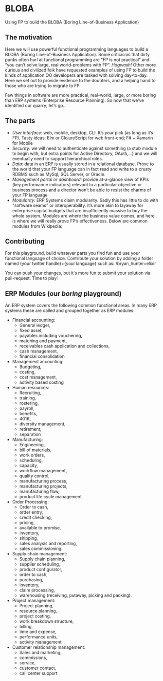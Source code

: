 # BLOBA
Using FP to build the BLOBA (Boring Line-of-Business Application)

## The motivation
Here we will use powerful functional programming languages to build a BLOBA (Boring Line-of-Business Application). Some criticisms that dirty punks often hurl at functional programming are "FP is not practical” and “you can’t solve large, real world-problems with FP”. _Hogwash!_ Other more curious and civilized folk have requested examples of using FP to build the kinds of application OO developers are tasked with solving day-to-day. Here we set out to provide evidence to the doubters, and a helping hand to those who are trying to migrate to FP.

Few things in software are more practical, real-world, large, or more boring than ERP systems (Enterprise Resource Planning). So now that we’ve identified our quarry; let’s go...

## The parts
* *User interface:* web, mobile, desktop, CLI. It’s your pick (as long as it’s FP). Tasty ideas: Elm or ClojureScript for web front-end; F# + Xamarin for Mobile
* *Security:* we will need to authenticate against something (a stub module to begin with, but extra points for Active Directory, OAuth,…) and we will eventually need to support hierarchical roles.
* *Data:* data in an ERP is usually stored in a relational database. Prove to the world that your FP language can in fact read and write to a crusty RDBMS such as MySql, SQL Server, or Oracle.
* *Management portal or dashboard:* provide at-a-glance view of KPIs (key performance indicators) relevant to a particular objective or business process and a director won’t be able to resist the charms of your FP language
* *Modularity:*  ERP Systems claim modularity. Sadly this has little to do with "software seams" or interoperability. It’s more akin to layaway for enterprise capital budgets that are insufficiently massive to buy the whole system. Modules are where the business value comes, and here is where we will really prove FP’s effectiveness. Below are common modules from Wikipedia:

## Contributing 
For this playground, build whatever parts you find fun and use your functional language of choice. Contribute your solution by adding a folder named {your twitter handle}+{your language} such as: /bryan_hunter+elixir

You can push your changes, but it's more fun to submit your solution via pull-request. Time to play!

## ERP Modules (our _boring_ playground)
An ERP system covers the following common functional areas. In many ERP systems these are called and grouped together as ERP modules:

* Financial accounting: 
  * General ledger, 
  * fixed asset, 
  * payables including vouchering, 
  * matching and payment, 
  * receivables cash application and collections, 
  * cash management, 
  * financial consolidation
* Management accounting: 
  * Budgeting, 
  * costing, 
  * cost management, 
  * activity based costing
* Human resources: 
  * Recruiting, 
  * training, 
  * rostering, 
  * payroll, 
  * benefits, 
  * 401K, 
  * diversity management, 
  * retirement, 
  * separation
* Manufacturing: 
  * Engineering, 
  * bill of materials, 
  * work orders, 
  * scheduling, 
  * capacity, 
  * workflow management, 
  * quality control, 
  * manufacturing process, 
  * manufacturing projects, 
  * manufacturing flow, 
  * product life cycle management
* Order Processing: 
  * Order to cash, 
  * order entry, 
  * credit checking, 
  * pricing, 
  * available to promise, 
  * inventory, 
  * shipping, 
  * sales analysis and reporting, 
  * sales commissioning.
* Supply chain management: 
  * Supply chain planning, 
  * supplier scheduling, 
  * product configurator, 
  * order to cash, 
  * purchasing, 
  * inventory, 
  * claim processing, 
  * warehousing (receiving, putaway, picking and packing).
* Project management: 
  * Project planning, 
  * resource planning, 
  * project costing, 
  * work breakdown structure, 
  * billing, 
  * time and expense, 
  * performance units, 
  * activity management
* Customer relationship management: 
  * Sales and marketing, 
  * commissions, 
  * service, 
  * customer contact, 
  * call center support
